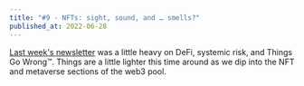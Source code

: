 ```yaml
---
title: "#9 - NFTs: sight, sound, and … smells?"
published_at: 2022-06-28
---
```

[Last week's newsletter](/newsletter/its-all-connected-and-thats-the-problem) was a little heavy on DeFi, systemic risk, and Things Go Wrong™. Things are a little lighter this time around as we dip into the NFT and metaverse sections of the web3 pool.
